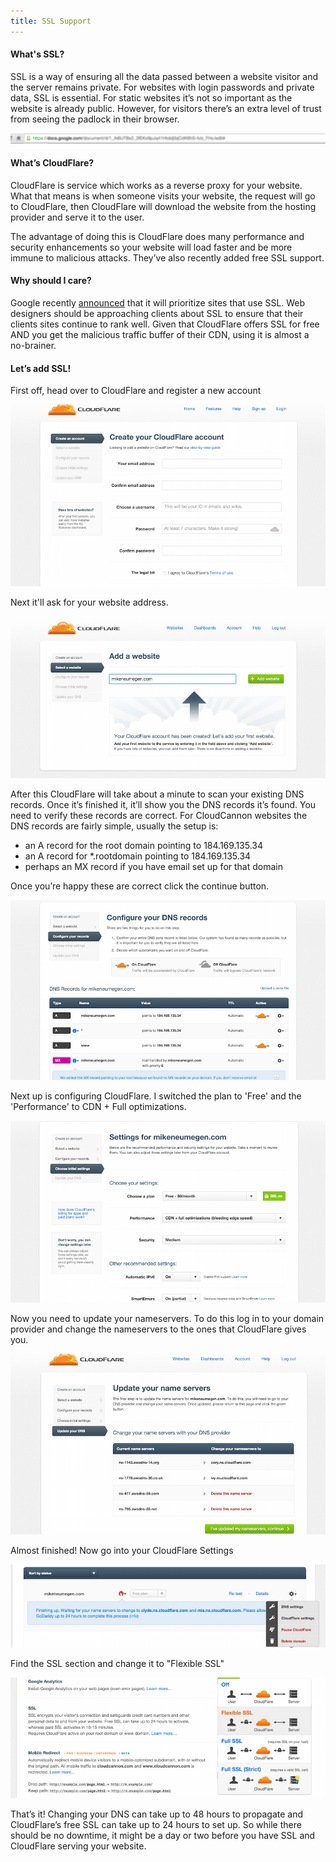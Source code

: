 ```yaml
---
title: SSL Support
---
```


#### What's SSL?

SSL is a way of ensuring all the data passed between a website visitor and the server remains private. For websites with login passwords and private data, SSL is essential. For static websites it’s not so important as the website is already public. However, for visitors there’s an extra level of trust from seeing the padlock in their browser.

![browser bar](/img/ssl/1_a.png)

#### What’s CloudFlare?

CloudFlare is service which works as a reverse proxy for your website. What that means is when someone visits your website, the request will go to CloudFlare, then CloudFlare will download the website from the hosting provider and serve it to the user.

The advantage of doing this is CloudFlare does many performance and security enhancements so your website will load faster and be more immune to malicious attacks. They’ve also recently added free SSL support.

#### Why should I care?

Google recently [announced](http://googlewebmastercentral.blogspot.co.nz/2014/08/https-as-ranking-signal.html) that it will prioritize sites that use SSL. Web designers should be approaching clients about SSL to ensure that their clients sites continue to rank well. Given that CloudFlare offers SSL for free AND you get the malicious traffic buffer of their CDN, using it is almost a no-brainer.

#### Let’s add SSL!

First off, head over to CloudFlare and register a new account

<img alt="CloudFlare" src="/img/ssl/2.png" class="screenshot">

Next it'll ask for your website address.

<img alt="CloudFlare" src="/img/ssl/3.png" class="screenshot">

After this CloudFlare will take about a minute to scan your existing DNS records. Once it’s finished it, it’ll show you the DNS records it’s found. You need to verify these records are correct. For CloudCannon websites the DNS records are fairly simple, usually the setup is:

* an A record for the root domain pointing to 184.169.135.34
* an A record for *.rootdomain pointing to 184.169.135.34
* perhaps an MX record if you have email set up for that domain

Once you’re happy these are correct click the continue button.

<img alt="CloudFlare" src="/img/ssl/4.png" class="screenshot">

Next up is configuring CloudFlare. I switched the plan to 'Free' and the 'Performance' to CDN + Full optimizations.

<img alt="CloudFlare" src="/img/ssl/5.png" class="screenshot">

Now you need to update your nameservers. To do this log in to your domain provider and change the nameservers to the ones that CloudFlare gives you.

<img alt="CloudFlare" src="/img/ssl/6.png" class="screenshot">

Almost finished! Now go into your CloudFlare Settings

![CloudFlare](/img/ssl/7.png)

Find the SSL section and change it to "Flexible SSL"

![CloudFlare](/img/ssl/8.png)

That’s it! Changing your DNS can take up to 48 hours to propagate and CloudFlare’s free SSL can take up to 24 hours to set up. So while there should be no downtime, it might be a day or two before you have SSL and CloudFlare serving your website.
